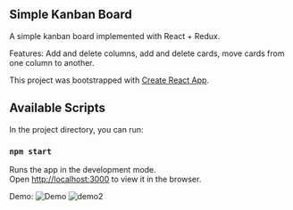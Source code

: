 ## Simple Kanban Board
A simple kanban board implemented with React + Redux.

Features: Add and delete columns, add and delete cards, move cards from one column to another.

This project was bootstrapped with [Create React App](https://github.com/facebook/create-react-app).

## Available Scripts

In the project directory, you can run:

### `npm start`

Runs the app in the development mode.<br />
Open [http://localhost:3000](http://localhost:3000) to view it in the browser.

Demo:
![Demo](https://user-images.githubusercontent.com/43526340/72229674-42636280-3565-11ea-9586-2ff88c347aeb.png)
![demo2](https://user-images.githubusercontent.com/43526340/72229700-7b033c00-3565-11ea-859f-8c783a49c45e.png)
